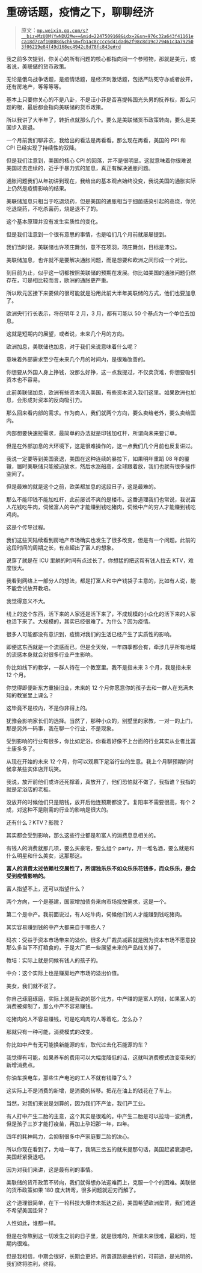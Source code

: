 # 重磅话题，疫情之下，聊聊经济

> 原文：[`mp.weixin.qq.com/s?__biz=MzU0MjYwNDU2Mw==&mid=2247509168&idx=2&sn=976c32a643f41161eca18d7caf10808d&chksm=fb1ac8cccc6d41dad62f98c8d19c779461c3a792503f06219e84f49d168ec4942c8d78fc843e#rd`](http://mp.weixin.qq.com/s?__biz=MzU0MjYwNDU2Mw==&mid=2247509168&idx=2&sn=976c32a643f41161eca18d7caf10808d&chksm=fb1ac8cccc6d41dad62f98c8d19c779461c3a792503f06219e84f49d168ec4942c8d78fc843e#rd)

我之前多次提到，你关心的所有问题的核心都指向同一个参照物，那就是美元，或者说，美联储的货币政策。

无论是俄乌战争话题，是疫情话题，是经济刺激话题，包括严防死守亦或者放开，还有房地产，等等等等。

基本上只要你关心的不是八卦，不是汪小菲是否喜提韩国光头男的抚养权，那么问题的根，最后都会指向美联储的货币政策。

所以我讲了大半年了，转折点就那么几个。要么是美联储货币政策转向，要么是美国步入衰退。

一个月前我们聊非农，我给出的看法是再看看。那么现在再看，美国的 PPI 和 CPI 已经实现了持续性的双降。

但是我们注意到，美国的核心 CPI 的回落，并不是很明显。这就意味着你很难说美国过去连续的，近乎于暴力式的加息，真正有解决通胀问题。

通胀问题我们从年初讲到现在，我给出的基本观点始终没变，我说美国的通胀实际上仍然是疫情影响的结果。

美联储加息只相当于吃退烧药，但是美国的通胀相当于细菌感染引起的高烧，你光吃退烧药，不吃杀菌药，烧是退不了的。

这个基本原理并没有发生实质性的变化。

但是我们注意到一个很有意思的事情，也是咱们几个月前就屡屡提到。

我们当时说，美联储也许项庄舞剑，意不在项羽，项庄舞剑，目标是沛公。

美联储加息，也许就不是要解决通胀问题，而是想要和欧洲之间形成一个对比。

到目前为止，似乎这一切都按照美联储的预期在发展。你比如美国的通胀问题仍然存在，可是相比较而言，欧洲的通胀更严重。

所以欧元区接下来要做的很可能就是沿用此前大半年美联储的方式，他们也要加息了。

欧洲央行行长表示，将在明年 2 月，3 月，都有可能以 50 个基点为一个单位去加息。

这就是短期内的展望，或者说，未来几个月的方向。

欧洲加息，美联储也加息，对于我们来说意味着什么呢？

意味着外部需求至少在未来几个月的时间内，是很难改善的。

你想要从外国人身上挣钱，没那么好挣，这一点我提过，不仅卖货难，你想要吸引资本也不容易。

此前美联储加息，欧洲有些资本流入美国，有些资本流入我们这里。如果欧洲也加息，会形成对资本的反向吸引力。

那么回来看内部的需求。作为商人，我们就两个方向，要么卖给老外，要么卖给国内。

内部想要快速拉需求，最简单的办法就是印钱加杠杆，所谓向未来要订单。

但是在外部加息的大环境下，这是很难操作的，这一点我们几个月前也反复讲过。

我说一定要等到美国衰退，美国在这种连续的暴拉下，如果明年重蹈 08 年的覆辙，届时美联储只能被迫放水，然后水涨船高，全球跟着放，我们也就有很多操作空间了。

但是最难的就是这个之前，欧美都加息的这段日子，这是最难的。

那么不能印钱不能加杠杆，此前屡试不爽的是楼市。这番道理我们也常说，我说富人花钱吃牛肉，伺候富人的中产才能赚到钱吃猪肉，伺候中产的穷人才能赚到钱吃鸡肉。

这是个传导过程。

我们这些天陆续看到房地产市场确实也发生了很多改变，但是有一个问题。此前的这段时间的周期之长，有点超出了富人的想象。

说穿了就是在 ICU 里躺的时间有点过长了，你想猛的把这帮有钱人拉去 KTV，难度很大。

我看到网络上一部分人的想法，都是打富人和中产钱袋子主意的，比如有人说，能不能尝试放开教培。

我觉得意义不大。

线上的这个东西，活下来的人家还是活下来了，不成规模的小众化的活下来的人家也活下来了。大规模的，其实已经很难了。为什么？因为疫情。

很多人可能都没有意识到，疫情对我们的生活已经产生了实质性的影响。

即便这东西就是一个流感而已，但是全天候，一年四季都会有，牵涉几乎所有地域的流感本身就会对很多行业产生影响。

你比如线下的教学，一群人待在一个教室里。我不是指未来 3 个月，我是指未来 12 个月。

你觉得即便新东方重操旧业，未来的 12 个月你愿意你的孩子去和一群人在充满未知的教室里上课么？

这毕竟不是校内，不是你非得上的。

犹豫会影响家长们的选择。当然了，那种小众的，别墅里的家教，一对一的上门，那是另外一码事，我在聊一个行业，不是现象。

受到影响的行业有很多，你比如足浴。你看着好像不上台面的行业其实从业者比富士康多多了。

从现在开始的未来 12 个月，你可以观察下足浴行业的生意。我上个月聊预期的时候拿某些实体店开玩笑。

我说，放开前他们或许还死撑着，真放开了，他们恐怕就不做了，我指谁？我指的就是足浴店的老板。

没放开的时候他们只是赔钱，放开后他连预期都没了。复阳率不需要很高，有个 2 成，对这种不是刚需的行业的影响是很大的。

还有什么？KTV？影院？

其实都会受到影响，那么这些行业都是和富人的消费息息相关的。

有钱人的消费就那几项，要么买豪宅，要么组个 party，开一堆名酒，要么就是和什么明星和什么美女，这那那这。

**富人的消费太过依赖社交属性了，所谓独乐乐不如众乐乐花钱多，而众乐乐，是会受到疫情影响的。**

富人指望不上，还可以指望什么？

两个方向，一个是基建，国家增加债务来向市场投放需求，这是一个。

第二个是中产。我前面说过，有人吃牛肉，伺候他们的人才能赚到钱吃猪肉。

其实容易赚到钱的中产大都来自于哪些人？

码农：受益于资本市场带来的溢价。很多大厂裁员减薪就是因为资本市场不愿意投那么多当下不打粮食的，于是大厂把一些展望未来的产品线关掉了。

教培：实际上就是伺候有钱人的孩子的。

中介：这个实际上也是赚房地产市场的溢出价值。

美女，我们就不说了。

你自己琢磨琢磨，实际上就是我说的那个比方，中产赚的是富人的钱，如果富人的消费被抑制了，那么中产不容易赚钱。

吃猪肉的人不容易赚钱，可是吃鸡肉的人等着吃，怎么办？

那就只有一种可能，消费模式的改变。

你比如中产有无可能换新能源的车，取代过去化石能源的车？

我觉得有可能，如果养车的费用可以大幅度降低的话，这就叫消费模式改变带来的新增消费点。

你油车换电车，那些生产电池的工人不就有钱赚了么？

这实际上不是消费的新增，是消费的转移。把花在油上的钱花在了车上。

当然，对我们来说是划算的，因为我们不产油，我们产工业。

有人打中产生二胎的主意，这个其实是很难的。中产生二胎是可以拉动一波消费，但是孩子三岁才能打疫苗，再加上孕妇那一年，四年。

四年的耗神耗力，会抑制很多中产家庭要二胎的决心。

所以你现在看到了，为啥一年了，我隔三岔五的就来提那句话，美国赶紧衰退吧，美国赶紧衰退吧。

因为对我们来讲，这是最有利的事情。

美联储的货币政策不转向，我们就得想办法迎难而上，克服一个个的困难。美联储的货币政策如果 180 度大转弯，很多问题就迎刃而解了。

这个道理很简单，在下一轮科技大爆炸未抵达之前，美国希望欧洲垫背，我们难道不希望美国垫背？

人性如此，谁都一样。

但是在你熬到这一切发生之前的日子里，就是很难的，所谓未来很难，最起码，短期内很难。

但是我相信，中期会很好，长期会更好。所谓道路是曲折的，可前途，是光明的，我们终将胜利，终将。